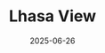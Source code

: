 ---
title: "Lhasa View"
date: 2025-06-26
location: "Lhasa"
description: "A scene from Lhasa"
image: "images/20250626lhasa-334-.jpg"
---